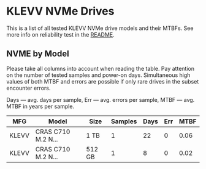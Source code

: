 KLEVV NVMe Drives
=================

This is a list of all tested KLEVV NVMe drive models and their MTBFs. See more
info on reliability test in the [README](https://github.com/linuxhw/SMART).

NVME by Model
------------

Please take all columns into account when reading the table. Pay attention on the
number of tested samples and power-on days. Simultaneous high values of both MTBF
and errors are possible if only rare drives in the subset encounter errors.

Days — avg. days per sample,
Err  — avg. errors per sample,
MTBF — avg. MTBF in years per sample.

| MFG       | Model              | Size   | Samples | Days  | Err   | MTBF |
|-----------|--------------------|--------|---------|-------|-------|------|
| KLEVV     | CRAS C710 M.2 N... | 1 TB   | 1       | 22    | 0     | 0.06   |
| KLEVV     | CRAS C710 M.2 N... | 512 GB | 1       | 8     | 0     | 0.02   |
